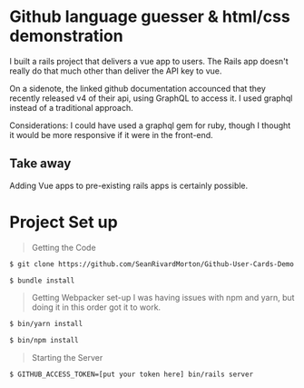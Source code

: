 # Github language guesser & html/css demonstration

I built a rails project that delivers a vue app to users. The Rails app doesn't really do that much other than deliver the API key to vue.

On a sidenote, the linked github documentation accounced that they recently released v4 of their api, using GraphQL to access it. I used graphql instead of a traditional approach. 

Considerations:
I could have used a graphql gem for ruby, though I thought it would be more responsive if it were in the front-end.

## Take away

Adding Vue apps to pre-existing rails apps is certainly possible.

# Project Set up 
> Getting the Code
```bash
$ git clone https://github.com/SeanRivardMorton/Github-User-Cards-Demo.git

$ bundle install
```

> Getting Webpacker set-up
I was having issues with npm and yarn, but doing it in this order got it to work.
```bash
$ bin/yarn install
```

```bash
$ bin/npm install
```

> Starting the Server
```bash
$ GITHUB_ACCESS_TOKEN=[put your token here] bin/rails server

```

